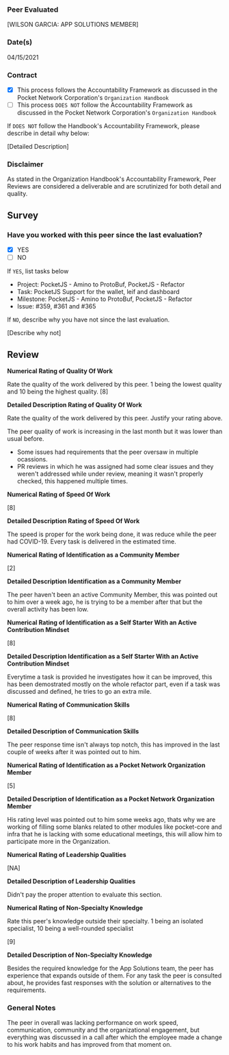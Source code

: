 ### Peer Evaluated
[WILSON GARCIA: APP SOLUTIONS MEMBER]
### Date(s)
04/15/2021
### Contract
- [X] This process follows the Accountability Framework as discussed in the Pocket Network Corporation's `Organization Handbook`
- [ ] This process `DOES NOT` follow the Accountability Framework as discussed in the Pocket Network Corporation's `Organization Handbook`

If `DOES NOT` follow the Handbook's Accountability Framework, please describe in detail why below:

[Detailed Description]
### Disclaimer
As stated in the Organization Handbook's Accountability Framework, Peer Reviews are considered a deliverable and are scrutinized for both detail and quality.
## Survey
### Have you worked with this peer since the last evaluation?
- [X] YES
- [ ] NO

If `YES`, list tasks below
- Project: PocketJS - Amino to ProtoBuf, PocketJS - Refactor
- Task: PocketJS Support for the wallet, leif and dashboard
- Milestone: PocketJS - Amino to ProtoBuf, PocketJS - Refactor
- Issue: #359, #361 and #365

If `NO`, describe why you have not since the last evaluation.

[Describe why not]
## Review
**Numerical Rating of Quality Of Work** 

Rate the quality of the work delivered by this peer. 1 being the lowest quality and 10 being the highest quality.
[8]

**Detailed Description Rating of Quality Of Work** 

Rate the quality of the work delivered by this peer. Justify your rating above.

The peer quality of work is increasing in the last month but it was lower than usual before.
- Some issues had requirements that the peer oversaw in multiple ocassions.
- PR reviews in which he was assigned had some clear issues and they weren't addressed while under review, 
meaning it wasn't properly checked, this happened multiple times.

**Numerical Rating of Speed Of Work** 

[8]

**Detailed Description Rating of Speed Of Work** 

The speed is proper for the work being done, it was reduce while the peer had COVID-19.
Every task is delivered in the estimated time. 


**Numerical Rating of Identification as a Community Member** 

[2]

**Detailed Description Identification as a Community Member** 

The peer haven't been an active Community Member, this was pointed out to him over a week ago, he is trying to be a member after that
but the overall activity has been low.

**Numerical Rating of Identification as a Self Starter With an Active Contribution Mindset** 

[8]

**Detailed Description Identification as a Self Starter With an Active Contribution Mindset** 

Everytime a task is provided he investigates how it can be improved, this has been demostrated mostly on the 
whole refactor part, even if a task was discussed and defined, he tries to go an extra mile.

**Numerical Rating of Communication Skills** 

[8]

**Detailed Description of Communication Skills** 

The peer response time isn't always top notch, this has improved in the last couple of weeks after it was pointed out to him.

**Numerical Rating of Identification as a Pocket Network Organization Member** 

[5]

**Detailed Description of Identification as a Pocket Network Organization Member** 

His rating level was pointed out to him some weeks ago, thats why we are working of filling some blanks related to other modules like pocket-core and infra that he is lacking with some educational meetings, this will allow him to participate more in the Organization.

**Numerical Rating of Leadership Qualities** 

[NA]

**Detailed Description of Leadership Qualities** 

Didn't pay the proper attention to evaluate this section.

**Numerical Rating of Non-Specialty Knowledge** 

Rate this peer's knowledge outside their specialty. 1 being an isolated specialist, 10 being a well-rounded specialist

[9]

**Detailed Description of Non-Specialty Knowledge** 

Besides the required knowledge for the App Solutions team, the peer has experience that expands outside of them.
For any task the peer is consulted about, he provides fast responses with the solution or alternatives to the requirements.


### General Notes

The peer in overall was lacking performance on work speed, communication, community and the organizational engagement, but everything was discussed in a call after which the employee made a change to his work habits and has improved from that moment on.